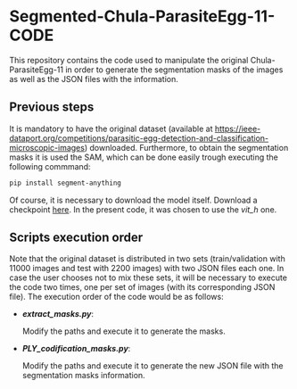 # Segmented-Chula-ParasiteEgg-11-CODE
This repository contains the code used to manipulate the original Chula-ParasiteEgg-11 in order to generate the segmentation masks of the images as well as the JSON files with the information.

## Previous steps
It is mandatory to have the original dataset (available at https://ieee-dataport.org/competitions/parasitic-egg-detection-and-classification-microscopic-images) downloaded. Furthermore, to obtain the segmentation masks it is used the SAM, which can be done easily trough executing the following commmand:
```bash
pip install segment-anything
```
Of course, it is necessary to download the model itself. Download a checkpoint [here](https://github.com/facebookresearch/segment-anything#model-checkpoints). In the present code, it was chosen to use the *vit_h* one.

## Scripts execution order
Note that the original dataset is distributed in two sets (train/validation with 11000 images and test with 2200 images) with two JSON files each one. In case the user chooses not to mix these sets, it will be necessary to execute the code two times, one per set of images (with its corresponding JSON file). The execution order of the code would be as follows:

- ***extract_masks.py***:
  
  Modify the paths and execute it to generate the masks.
  
- ***PLY_codification_masks.py***:
  
  Modify the paths and execute it to generate the new JSON file with the segmentation masks information.
